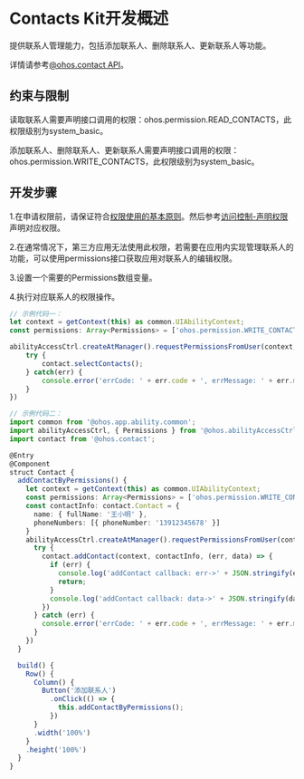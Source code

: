 # Contacts Kit开发概述

提供联系人管理能力，包括添加联系人、删除联系人、更新联系人等功能。

详情请参考[@ohos.contact API](../reference/apis/js-apis-contact.md)。


## 约束与限制

读取联系人需要声明接口调用的权限：ohos.permission.READ_CONTACTS，此权限级别为system_basic。

添加联系人、删除联系人、更新联系人需要声明接口调用的权限：ohos.permission.WRITE_CONTACTS，此权限级别为system_basic。

## 开发步骤

1.在申请权限前，请保证符合[权限使用的基本原则](../security/AccessToken/app-permission-mgmt-overview.md#权限使用的基本原则)。然后参考[访问控制-声明权限](../security/AccessToken/declare-permissions.md)声明对应权限。

2.在通常情况下，第三方应用无法使用此权限，若需要在应用内实现管理联系人的功能，可以使用permissions接口获取应用对联系人的编辑权限。

3.设置一个需要的Permissions数组变量。

4.执行对应联系人的权限操作。

```ts
// 示例代码一：
let context = getContext(this) as common.UIAbilityContext;
const permissions: Array<Permissions> = ['ohos.permission.WRITE_CONTACTS'];

abilityAccessCtrl.createAtManager().requestPermissionsFromUser(context, permissions).then(() => {
    try {
        contact.selectContacts();
    } catch(err) {
        console.error('errCode: ' + err.code + ', errMessage: ' + err.message)
    }
})

// 示例代码二：
import common from '@ohos.app.ability.common';
import abilityAccessCtrl, { Permissions } from '@ohos.abilityAccessCtrl';
import contact from '@ohos.contact';

@Entry
@Component
struct Contact {
  addContactByPermissions() {
    let context = getContext(this) as common.UIAbilityContext;
    const permissions: Array<Permissions> = ['ohos.permission.WRITE_CONTACTS'];
    const contactInfo: contact.Contact = {
      name: { fullName: '王小明' },
      phoneNumbers: [{ phoneNumber: '13912345678' }]
    }
    abilityAccessCtrl.createAtManager().requestPermissionsFromUser(context, permissions).then(() => {
      try {
        contact.addContact(context, contactInfo, (err, data) => {
          if (err) {
            console.log('addContact callback: err->' + JSON.stringify(err));
            return;
          }
          console.log('addContact callback: data->' + JSON.stringify(data));
        })
      } catch (err) {
        console.error('errCode: ' + err.code + ', errMessage: ' + err.message);
      }
    })
  }

  build() {
    Row() {
      Column() {
        Button('添加联系人')
          .onClick(() => {
            this.addContactByPermissions();
          })
      }
      .width('100%')
    }
    .height('100%')
  }
}
```